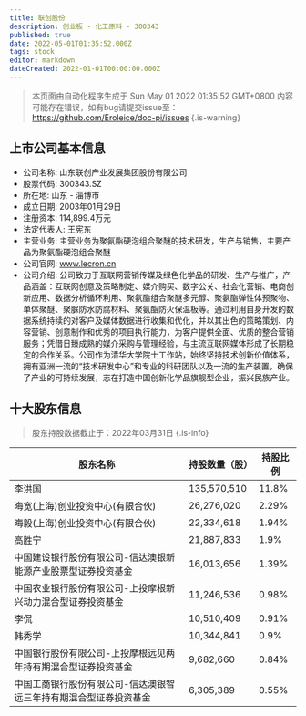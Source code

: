 ```yaml
---
title: 联创股份
description: 创业板 - 化工原料 - 300343
published: true
date: 2022-05-01T01:35:52.000Z
tags: stock
editor: markdown
dateCreated: 2022-01-01T00:00:00.000Z
---
```


> 本页面由自动化程序生成于 Sun May 01 2022 01:35:52 GMT+0800
> 内容可能存在错误，如有bug请提交issue至：https://github.com/Eroleice/doc-pi/issues
{.is-warning}

## 上市公司基本信息
- 公司名称: 山东联创产业发展集团股份有限公司
- 股票代码: 300343.SZ
- 所在地: 山东 - 淄博市
- 成立日期: 2003年01月29日
- 注册资本: 114,899.4万元
- 法定代表人: 王宪东
- 主营业务: 主营业务为聚氨酯硬泡组合聚醚的技术研发，生产与销售，主要产品为聚氨酯硬泡组合聚醚
- 公司官网: www.lecron.cn
- 公司介绍: 公司致力于互联网营销传媒及绿色化学品的研发、生产与推广，产品涵盖：互联网创意及策略制定、媒介购买、数字公关、社会化营销、电商创新应用、数据分析循环利用、聚氨酯组合聚醚多元醇、聚氨酯弹性体预聚物、单体聚醚、聚脲防水防腐材料、聚氨酯防火保温板等。通过利用自身开发的数据系统持续的对客户及媒体数据进行收集和优化，并以其出色的策略策划、内容营销、创意制作和优秀的项目执行能力，为客户提供全面、优质的整合营销服务；凭借日臻成熟的媒介采购与管理经验，与主流互联网媒体形成了长期稳定的合作关系。公司作为清华大学院士工作站，始终坚持技术创新价值体系，拥有亚洲一流的“技术研发中心”和专业的科研团队以及一流的生产装置，确保了产业的可持续发展，志在打造中国创新化学品旗舰型企业，振兴民族产业。


## 十大股东信息
> 股东持股数据截止于：2022年03月31日
{.is-info}

| 股东名称 | 持股数量（股） | 持股比例 |
| --- | --- | --- |
| 李洪国 | 135,570,510 | 11.8% |
| 晦宽(上海)创业投资中心(有限合伙) | 26,276,020 | 2.29% |
| 晦毅(上海)创业投资中心(有限合伙) | 22,334,618 | 1.94% |
| 高胜宁 | 21,887,833 | 1.9% |
| 中国建设银行股份有限公司-信达澳银新能源产业股票型证券投资基金 | 16,013,656 | 1.39% |
| 中国农业银行股份有限公司-上投摩根新兴动力混合型证券投资基金 | 11,246,536 | 0.98% |
| 李侃 | 10,510,409 | 0.91% |
| 韩秀学 | 10,344,841 | 0.9% |
| 中国银行股份有限公司-上投摩根远见两年持有期混合型证券投资基金 | 9,682,660 | 0.84% |
| 中国工商银行股份有限公司-信达澳银智远三年持有期混合型证券投资基金 | 6,305,389 | 0.55% |




